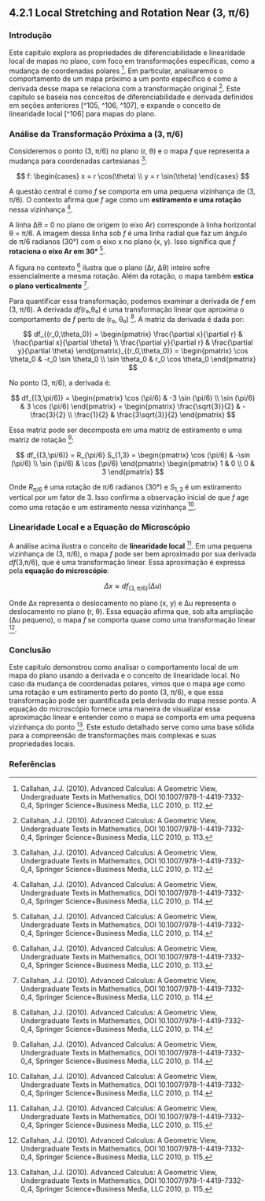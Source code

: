 ## 4.2.1 Local Stretching and Rotation Near (3, π/6)

### Introdução

Este capítulo explora as propriedades de diferenciabilidade e linearidade local de mapas no plano, com foco em transformações específicas, como a mudança de coordenadas polares [^112]. Em particular, analisaremos o comportamento de um mapa próximo a um ponto específico e como a derivada desse mapa se relaciona com a transformação original [^113]. Este capítulo se baseia nos conceitos de diferenciabilidade e derivada definidos em seções anteriores [^105, ^106, ^107], e expande o conceito de linearidade local [^106] para mapas do plano.

### Análise da Transformação Próxima a (3, π/6)

Consideremos o ponto (3, π/6) no plano (r, θ) e o mapa *f* que representa a mudança para coordenadas cartesianas [^112]:

$$
f: \begin{cases}
x = r \cos(\theta) \\
y = r \sin(\theta)
\end{cases}
$$

A questão central é como *f* se comporta em uma pequena vizinhança de (3, π/6). O contexto afirma que *f* age como um **estiramento e uma rotação** nessa vizinhança [^114].

A linha Δθ = 0 no plano de origem (o eixo Ar) corresponde à linha horizontal θ = π/6. A imagem dessa linha sob *f* é uma linha radial que faz um ângulo de π/6 radianos (30°) com o eixo x no plano (x, y). Isso significa que *f* **rotaciona o eixo Ar em 30°** [^114].

A figura no contexto [^113] ilustra que o plano (Δr, Δθ) inteiro sofre essencialmente a mesma rotação. Além da rotação, o mapa também **estica o plano verticalmente** [^114].

Para quantificar essa transformação, podemos examinar a derivada de *f* em (3, π/6). A derivada *df*(r₀,θ₀) é uma transformação linear que aproxima o comportamento de *f* perto de (r₀, θ₀) [^114]. A matriz da derivada é dada por:

$$
df_{(r_0,\theta_0)} = \begin{pmatrix}
\frac{\partial x}{\partial r} & \frac{\partial x}{\partial \theta} \\
\frac{\partial y}{\partial r} & \frac{\partial y}{\partial \theta}
\end{pmatrix}_{(r_0,\theta_0)} = \begin{pmatrix}
\cos \theta_0 & -r_0 \sin \theta_0 \\
\sin \theta_0 & r_0 \cos \theta_0
\end{pmatrix}
$$

No ponto (3, π/6), a derivada é:

$$
df_{(3,\pi/6)} = \begin{pmatrix}
\cos (\pi/6) & -3 \sin (\pi/6) \\
\sin (\pi/6) & 3 \cos (\pi/6)
\end{pmatrix} = \begin{pmatrix}
\frac{\sqrt{3}}{2} & -\frac{3}{2} \\
\frac{1}{2} & \frac{3\sqrt{3}}{2}
\end{pmatrix}
$$

Essa matriz pode ser decomposta em uma matriz de estiramento e uma matriz de rotação [^114]:

$$
df_{(3,\pi/6)} = R_{\pi/6} S_{1,3} = \begin{pmatrix}
\cos (\pi/6) & -\sin (\pi/6) \\
\sin (\pi/6) & \cos (\pi/6)
\end{pmatrix} \begin{pmatrix}
1 & 0 \\
0 & 3
\end{pmatrix}
$$

Onde $R_{\pi/6}$ é uma rotação de π/6 radianos (30°) e $S_{1,3}$ é um estiramento vertical por um fator de 3. Isso confirma a observação inicial de que *f* age como uma rotação e um estiramento nessa vizinhança [^114].

### Linearidade Local e a Equação do Microscópio

A análise acima ilustra o conceito de **linearidade local** [^115]. Em uma pequena vizinhança de (3, π/6), o mapa *f* pode ser bem aproximado por sua derivada *df*(3,π/6), que é uma transformação linear. Essa aproximação é expressa pela **equação do microscópio**:

$$
\Delta x \approx df_{(3,\pi/6)} (\Delta u)
$$

Onde Δx representa o deslocamento no plano (x, y) e Δu representa o deslocamento no plano (r, θ). Essa equação afirma que, sob alta ampliação (Δu pequeno), o mapa *f* se comporta quase como uma transformação linear [^115].

### Conclusão

Este capítulo demonstrou como analisar o comportamento local de um mapa do plano usando a derivada e o conceito de linearidade local. No caso da mudança de coordenadas polares, vimos que o mapa age como uma rotação e um estiramento perto do ponto (3, π/6), e que essa transformação pode ser quantificada pela derivada do mapa nesse ponto. A equação do microscópio fornece uma maneira de visualizar essa aproximação linear e entender como o mapa se comporta em uma pequena vizinhança do ponto [^115]. Este estudo detalhado serve como uma base sólida para a compreensão de transformações mais complexas e suas propriedades locais.

### Referências

[^112]: Callahan, J.J. (2010). Advanced Calculus: A Geometric View, Undergraduate Texts in Mathematics, DOI 10.1007/978-1-4419-7332-0_4, Springer Science+Business Media, LLC 2010, p. 112.
[^113]: Callahan, J.J. (2010). Advanced Calculus: A Geometric View, Undergraduate Texts in Mathematics, DOI 10.1007/978-1-4419-7332-0_4, Springer Science+Business Media, LLC 2010, p. 113.
[^114]: Callahan, J.J. (2010). Advanced Calculus: A Geometric View, Undergraduate Texts in Mathematics, DOI 10.1007/978-1-4419-7332-0_4, Springer Science+Business Media, LLC 2010, p. 114.
[^115]: Callahan, J.J. (2010). Advanced Calculus: A Geometric View, Undergraduate Texts in Mathematics, DOI 10.1007/978-1-4419-7332-0_4, Springer Science+Business Media, LLC 2010, p. 115.
<!-- END -->